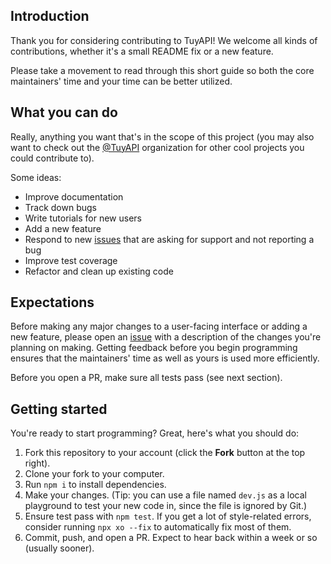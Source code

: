## Introduction

Thank you for considering contributing to TuyAPI! We welcome all kinds of contributions, whether it's a small README fix or a new feature.

Please take a movement to read through this short guide so both the core maintainers' time and your time can be better utilized.

## What you can do

Really, anything you want that's in the scope of this project (you may also want to check out the [@TuyAPI](https://github.com/tuyaapi) organization for other cool projects you could contribute to).

Some ideas:

- Improve documentation
- Track down bugs
- Write tutorials for new users
- Add a new feature
- Respond to new [issues](https://github.com/codetheweb/tuyapi/issues?q=is%3Aissue+is%3Aopen+sort%3Aupdated-desc) that are asking for support and not reporting a bug
- Improve test coverage
- Refactor and clean up existing code

## Expectations

Before making any major changes to a user-facing interface or adding a new feature, please open an [issue](https://github.com/codetheweb/tuyapi/issues?q=is%3Aissue+is%3Aopen+sort%3Aupdated-desc) with a description of the changes you're planning on making.  Getting feedback before you begin programming ensures that the maintainers' time as well as yours is used more efficiently.

Before you open a PR, make sure all tests pass (see next section).

## Getting started

You're ready to start programming?  Great, here's what you should do:

1. Fork this repository to your account (click the **Fork** button at the top right).
2. Clone your fork to your computer.
3. Run `npm i` to install dependencies.
4. Make your changes. (Tip: you can use a file named `dev.js` as a local playground to test your new code in, since the file is ignored by Git.)
5. Ensure test pass with `npm test`. If you get a lot of style-related errors, consider running `npx xo --fix` to automatically fix most of them.
6. Commit, push, and open a PR. Expect to hear back within a week or so (usually sooner).
